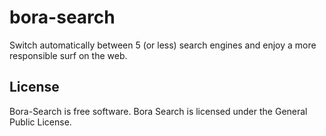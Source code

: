 # bora-search

Switch automatically between 5 (or less) search engines and enjoy a more responsible surf on the web.


## License

Bora-Search is free software. Bora Search is licensed under the General Public License. 
